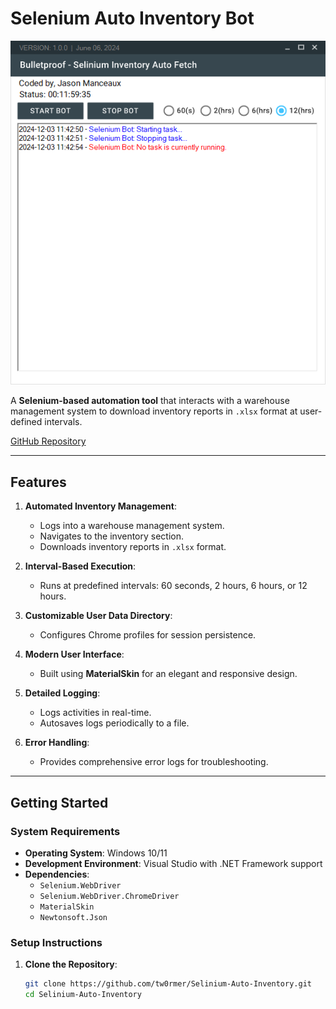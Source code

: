# **Selenium Auto Inventory Bot**

![Application Screenshot](app-screenshot.png)

A **Selenium-based automation tool** that interacts with a warehouse management system to download inventory reports in `.xlsx` format at user-defined intervals.

[GitHub Repository](https://github.com/tw0rmer/Selinium-Auto-Inventory.git)

---

## **Features**

1. **Automated Inventory Management**:
   - Logs into a warehouse management system.
   - Navigates to the inventory section.
   - Downloads inventory reports in `.xlsx` format.

2. **Interval-Based Execution**:
   - Runs at predefined intervals: 60 seconds, 2 hours, 6 hours, or 12 hours.

3. **Customizable User Data Directory**:
   - Configures Chrome profiles for session persistence.

4. **Modern User Interface**:
   - Built using **MaterialSkin** for an elegant and responsive design.

5. **Detailed Logging**:
   - Logs activities in real-time.
   - Autosaves logs periodically to a file.

6. **Error Handling**:
   - Provides comprehensive error logs for troubleshooting.

---

## **Getting Started**

### **System Requirements**

- **Operating System**: Windows 10/11
- **Development Environment**: Visual Studio with .NET Framework support
- **Dependencies**:
  - `Selenium.WebDriver`
  - `Selenium.WebDriver.ChromeDriver`
  - `MaterialSkin`
  - `Newtonsoft.Json`

### **Setup Instructions**

1. **Clone the Repository**:
   ```bash
   git clone https://github.com/tw0rmer/Selinium-Auto-Inventory.git
   cd Selinium-Auto-Inventory
